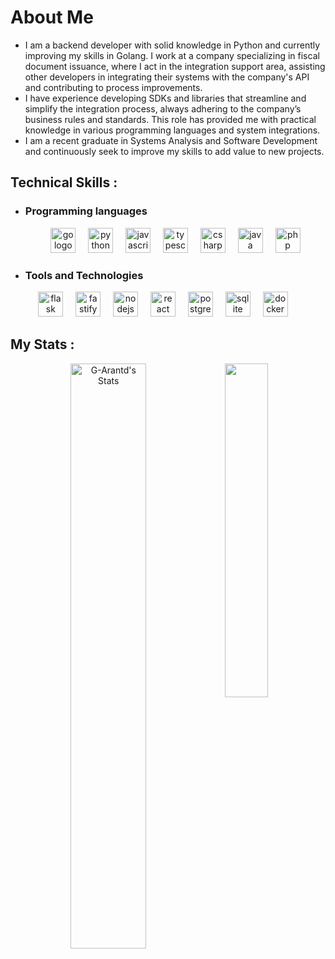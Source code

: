 <h1 align="left">About Me</h1>

- I am a backend developer with solid knowledge in Python and currently improving my skills in Golang. I work at a company specializing in fiscal document issuance, where I act in the integration support area, assisting other developers in integrating their systems with the company's API and contributing to process improvements.
- I have experience developing SDKs and libraries that streamline and simplify the integration process, always adhering to the company’s business rules and standards. This role has provided me with practical knowledge in various programming languages and system integrations.
- I am a recent graduate in Systems Analysis and Software Development and continuously seek to improve my skills to add value to new projects.

<h2 align="left">Technical Skills :</h2>

- <h3 align="left">Programming languages</h3>
  
  <div align="center">
    <img src="https://cdn.jsdelivr.net/gh/devicons/devicon/icons/go/go-original-wordmark.svg" height="40" alt="go logo" />
    <img width="12"/>
    <img src="https://cdn.jsdelivr.net/gh/devicons/devicon/icons/python/python-original.svg" height="40" alt="python logo" />
    <img width="12" />
    <img src="https://cdn.jsdelivr.net/gh/devicons/devicon/icons/javascript/javascript-original.svg" height="40" alt="javascript logo" />
    <img width="12" />
    <img src="https://cdn.jsdelivr.net/gh/devicons/devicon/icons/typescript/typescript-original.svg" height="40" alt="typescript logo" />
    <img width="12" />
    <img src="https://cdn.jsdelivr.net/gh/devicons/devicon/icons/csharp/csharp-original.svg" height="40" alt="csharp logo" />
    <img width="12" />
    <img src="https://cdn.jsdelivr.net/gh/devicons/devicon/icons/java/java-original.svg" height="40" alt="java logo" />
    <img width="12" />
    <img src="https://cdn.jsdelivr.net/gh/devicons/devicon/icons/php/php-original.svg" height="40" alt="php logo" />
  </div>

- <h3 align="left">Tools and Technologies</h3>

<div align="center">
    <img src="https://cdn.jsdelivr.net/gh/devicons/devicon/icons/flask/flask-original.svg" height="40" alt="flask logo" />
    <img width="12"/>
    <img src="https://cdn.jsdelivr.net/gh/devicons/devicon/icons/fastify/fastify-plain.svg" height="40" alt="fastify logo" />
    <img width="12"/>
    <img src="https://cdn.jsdelivr.net/gh/devicons/devicon/icons/nodejs/nodejs-original.svg" height="40" alt="nodejs logo" />
    <img width="12" />
    <img src="https://cdn.jsdelivr.net/gh/devicons/devicon/icons/react/react-original.svg" height="40" alt="react logo" />
    <img width="12" />
    <img src="https://cdn.jsdelivr.net/gh/devicons/devicon/icons/postgresql/postgresql-original.svg" height="40" alt="postgresql logo" />
    <img width="12"/>
    <img src="https://cdn.jsdelivr.net/gh/devicons/devicon/icons/sqlite/sqlite-original.svg" height="40" alt="sqlite logo" />
    <img width="12"/>
    <img src="https://cdn.jsdelivr.net/gh/devicons/devicon/icons/docker/docker-original.svg" height="40" alt="docker logo" />
    <img width="12"/>
</div>

<h2 align="left">My Stats :</h3>

<div align="center">
  <img src="https://github-readme-stats.vercel.app/api?username=G-Arantd&theme=midnight-purple&show_icons=true&hide_border=true&count_private=true" alt="G-Arantd's Stats" style="display: inline-block; vertical-align: top; width: 49%;" />
  <img src="https://github-readme-stats.vercel.app/api/top-langs/?username=G-Arantd&theme=midnight-purple&show_icons=true&hide_border=true&layout=compact" style="display: inline-block; vertical-align: top; width: 37%;" />
</div>
